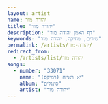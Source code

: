 ```yaml
---
layout: artist
name: יהודה מור
title: "יהודה מור"
description: "דף האמן יהודה מור"
keywords: "שירים, מוזיקה, יהודה מור"
permalink: /artists/יהודה-מור/
redirect_from:
  - /artists/list/יהודה מור
songs:
  - number: "33071"
    name: "יא ראייח (רמיקס)"
    album: "סינגלים"
    artist: "יהודה מור"
---
```

